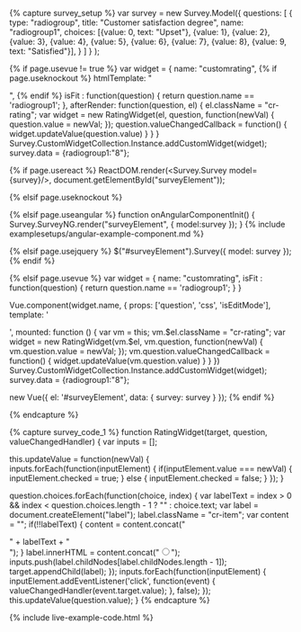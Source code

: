 {% capture survey_setup %}
var survey = new Survey.Model({
    questions: [
      {
        type: "radiogroup",
        title: "Customer satisfaction degree",
        name: "radiogroup1",
        choices: [{value: 0, text: "Upset"}, {value: 1}, {value: 2}, {value: 3}, {value: 4}, {value: 5}, {value: 6}, {value: 7}, {value: 8}, {value: 9, text: "Satisfied"}],
      }
    ]
  }
);

{% if page.usevue != true %}
var widget = {
    name: "customrating",
{% if page.useknockout %}
    htmlTemplate: "<div></div>",
{% endif %}
    isFit : function(question) { return question.name == 'radiogroup1'; },
    afterRender: function(question, el) {
        el.className = "cr-rating";
        var widget = new RatingWidget(el, question, function(newVal) {
          question.value = newVal;
        });
        question.valueChangedCallback = function() {
          widget.updateValue(question.value)
        }
    }
}
Survey.CustomWidgetCollection.Instance.addCustomWidget(widget);
survey.data = {radiogroup1:"8"};

{% if page.usereact %}
ReactDOM.render(<Survey.Survey model={survey}/>, document.getElementById("surveyElement"));

{% elsif page.useknockout %}

{% elsif page.useangular %}
function onAngularComponentInit() {
    Survey.SurveyNG.render("surveyElement", {
        model:survey
    });
}
{% include examplesetups/angular-example-component.md %}

{% elsif page.usejquery %}
$("#surveyElement").Survey({
    model: survey
});
{% endif %}

{% elsif page.usevue %}
var widget = {
    name: "customrating",
    isFit : function(question) { return question.name == 'radiogroup1'; }
}

Vue.component(widget.name, {
    props: ['question', 'css', 'isEditMode'],
    template: '<div></div>',
    mounted: function () {
        var vm = this;
        vm.$el.className = "cr-rating";
        var widget = new RatingWidget(vm.$el, vm.question, function(newVal) {
          vm.question.value = newVal;
        });
        vm.question.valueChangedCallback = function() {
            widget.updateValue(vm.question.value)
        }
    }
})
Survey.CustomWidgetCollection.Instance.addCustomWidget(widget);
survey.data = {radiogroup1:"8"};

new Vue({ el: '#surveyElement', data: { survey: survey } });
{% endif %}

{% endcapture %}

{% capture survey_code_1 %}
function RatingWidget(target, question, valueChangedHandler) {
  var inputs = [];

  this.updateValue = function(newVal) {
    inputs.forEach(function(inputElement) {
      if(inputElement.value === newVal) {
        inputElement.checked = true;
      }
      else {
        inputElement.checked = false;
      }
    });
  }

  question.choices.forEach(function(choice, index) {
    var labelText = index > 0 && index < question.choices.length - 1 ? "" : choice.text;
    var label = document.createElement("label");
    label.className = "cr-item";
    var content = "";
    if(!!labelText) {
      content = content.concat("<div class='cr-label'>" + labelText + "</div>");
    }
    label.innerHTML = content.concat("<input type='radio' name='" + question.name + "' value='" + choice.value + "'>");
    inputs.push(label.childNodes[label.childNodes.length - 1]);
    target.appendChild(label);
  });
  inputs.forEach(function(inputElement) {
    inputElement.addEventListener('click', function(event) {
      valueChangedHandler(event.target.value);
    }, false);
  });
  this.updateValue(question.value);
}
{% endcapture %}

{% include live-example-code.html %}